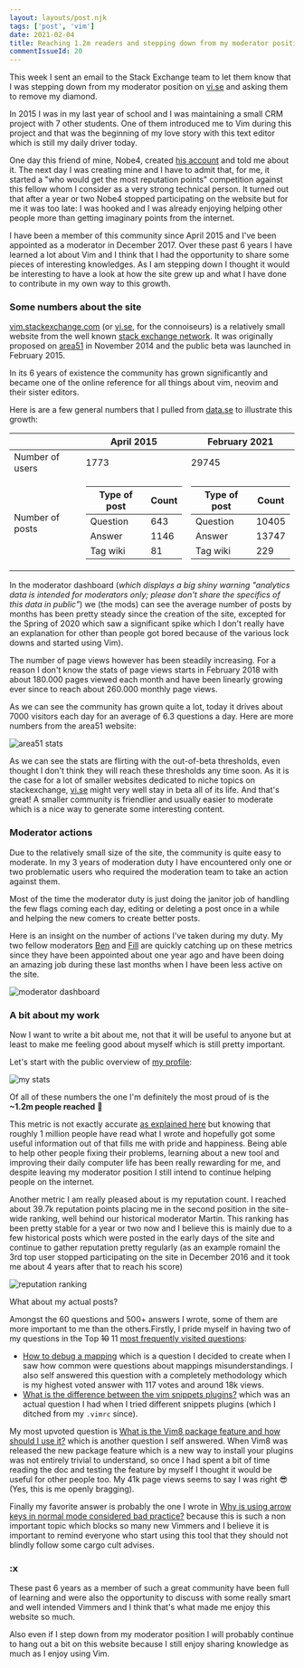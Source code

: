 ```yaml
---
layout: layouts/post.njk
tags: ['post', 'vim']
date: 2021-02-04
title: Reaching 1.2m readers and stepping down from my moderator position on vi.se
commentIssueId: 20
---
```


This week I sent an email to the Stack Exchange team to let them know that I was stepping down from my moderator position on [vi.se](https://vi.meta.stackexchange.com/q/1542/1841) and asking them to remove my diamond.

In 2015 I was in my last year of school and I was maintaining a small CRM project with 7 other students. One of them introduced me to Vim during this project and that was the beginning of my love story with this text editor which is still my daily driver today.

One day this friend of mine, Nobe4, created [his account](https://vi.stackexchange.com/users/1821/nobe4?tab=profile) and told me about it. The next day I was creating mine and I have to admit that, for me, it started a "who would get the most reputation points" competition against this fellow whom I consider as a very strong technical person. It turned out that after a year or two Nobe4 stopped participating on the website but for me it was too late: I was hooked and I was already enjoying helping other people more than getting imaginary points from the internet.

I have been a member of this community since April 2015 and I've been appointed as a moderator in December 2017. Over these past 6 years I have learned a lot about Vim and I think that I had the opportunity to share some pieces of interesting knowledges. As I am stepping down I thought it would be interesting to have a look at how the site grew up and what I have done to contribute in my own way to this growth.

### Some numbers about the site

[vim.stackexchange.com](https://vim.stackexchange.com) (or [vi.se](https://vim.stackexchange.com), for the connoiseurs) is a relatively small website from the well known [stack exchange network](https://stackexchange.com/). It was originally proposed on [area51](https://area51.stackexchange.com/proposals/80441/vi-and-vim) in November 2014 and the public beta was launched in February 2015.

In its 6 years of existence the community has grown significantly and became one of the online reference for all things about vim, neovim and their sister editors.

Here is are a few general numbers that I pulled from [data.se](https://data.stackexchange.com) to illustrate this growth:

<table>
    <thead>
        <tr>
            <th></th>
            <th>April 2015</th>
            <th>February 2021</th>
        </tr>
    </thead>
    <tbody>
        <tr>
            <td>Number of users</td>
            <td>1773</td>
            <td>29745</td>
        </tr>
        <tr>
            <td>Number of posts</td>
            <td>
                <table>
                    <thead>
                        <tr>
                            <th>Type of post</th>
                            <th>Count</th>
                        </tr>
                    </thead>
                    <tbody>
                        <tr>
                            <td>Question</td>
                            <td>643</td>
                        </tr>
                        <tr>
                            <td>Answer</td>
                            <td>1146</td>
                        </tr>
                        <tr>
                            <td>Tag wiki</td>
                            <td>81</td>
                        </tr>
                    </tbody>
                </table>
            </td>
            <td>
                <table>
                    <thead>
                        <tr>
                            <th>Type of post</th>
                            <th>Count</th>
                        </tr>
                    </thead>
                    <tbody>
                        <tr>
                            <td>Question</td>
                            <td>10405</td>
                        </tr>
                        <tr>
                            <td>Answer</td>
                            <td>13747</td>
                        </tr>
                        <tr>
                            <td>Tag wiki</td>
                            <td>229</td>
                        </tr>
                    </tbody>
                </table>
            </td>
        </tr>
    </tbody>
</table>

In the moderator dashboard (_which displays a big shiny warning "analytics data is intended for moderators only; please don't share the specifics of this data in public"_) we (the mods) can see the average number of posts by months has been pretty steady since the creation of the site, excepted for the Spring of 2020 which saw a significant spike which I don't really have an explanation for other than people got bored because of the various lock downs and started using Vim).

The number of page views however has been steadily increasing. For a reason I don't know the stats of page views starts in February 2018 with about 180.000 pages viewed each month and have been linearly growing ever since to reach about 260.000 monthly page views.

As we can see the community has grown quite a lot, today it drives about 7000 visitors each day for an average of 6.3 questions a day. Here are more numbers from the area51 website:

![area51 stats](./are51-stats.png)

As we can see the stats are flirting with the out-of-beta thresholds, even thought I don't think they will reach these thresholds any time soon. As it is the case for a lot of smaller websites dedicated to niche topics on stackexchange, [vi.se](https://vim.stackexchange.com) might very well stay in beta all of its life. And that's great! A smaller community is friendlier and usually easier to moderate which is a nice way to generate some interesting content.


### Moderator actions

Due to the relatively small size of the site, the community is quite easy to moderate. In my 3 years of moderation duty I have encountered only one or two problematic users who required the moderation team to take an action against them.

Most of the time the moderator duty is just doing the janitor job of handling the few flags coming each day, editing or deleting a post once in a while and helping the new comers to create better posts.

Here is an insight on the number of actions I've taken during my duty. My two fellow moderators [Ben](https://vi.stackexchange.com/users/10604/d-ben-knoble) and [Fill](https://vi.stackexchange.com/users/18609/filbranden) are quickly catching up on these metrics since they have been appointed about one year ago and have been doing an amazing job during these last months when I have been less active on the site.

![moderator dashboard](./moderator_dashboard.png)

### A bit about my work

Now I want to write a bit about me, not that it will be useful to anyone but at least to make me feeling good about myself which is still pretty important.

Let's start with the public overview of [my profile](https://vi.stackexchange.com/users/1841/statox):

![my stats](./statox_stats.png)

Of all of these numbers the one I'm definitely the most proud of is the **~1.2m people reached** 🎉

This metric is not exactly accurate [as explained here](https://meta.stackoverflow.com/q/290491/4194289) but knowing that roughly 1 million people have read what I wrote and hopefully got some useful information out of that fills me with pride and happiness. Being able to help other people fixing their problems, learning about a new tool and improving their daily computer life has been really rewarding for me, and despite leaving my moderator position I still intend to continue helping people on the internet.

Another metric I am really pleased about is my reputation count. I reached about 39.7k reputation points placing me in the second position in the site-wide ranking, well behind our historical moderator Martin. This ranking has been pretty stable for a year or two now and I believe this is mainly due to a few historical posts which were posted in the early days of the site and continue to gather reputation pretty regularly (as an example romainl the 3rd top user stopped participating on the site in December 2016 and it took me about 4 years after that to reach his score)

![reputation ranking](./reputation_board.png)

What about my actual posts?

Amongst the 60 questions and 500+ answers I wrote, some of them are more important to me than the others.Firstly, I pride myself in having two of my questions in the Top ~~10~~ 11 [most frequently visited questions](https://vi.stackexchange.com/questions?tab=Frequent):

- [How to debug a mapping](https://vi.stackexchange.com/q/7722/1841) which is a question I decided to create when I saw how common were questions about mappings misunderstandings. I also self answered this question with a completely methodology which is my highest voted answer with 117 votes and around 18k views.
- [What is the difference between the vim snippets plugins?](https://vi.stackexchange.com/q/7466/1841) which was an actual question I had when I tried different snippets plugins (which I ditched from my `.vimrc` since).

My most upvoted question is [What is the Vim8 package feature and how should I use it?](https://vi.stackexchange.com/q/9522/1841) which is another question I self answered. When Vim8 was released the new package feature which is a new way to install your plugins was not entirely trivial to understand, so once I had spent a bit of time reading the doc and testing the feature by myself I thought it would be useful for other people too. My 41k page views seems to say I was right 😎 (Yes, this is me openly bragging).

Finally my favorite answer is probably the one I wrote in [Why is using arrow keys in normal mode considered bad practice?](https://vi.stackexchange.com/a/15674/1841) because this is such a non important topic which blocks so many new Vimmers and I believe it is important to remind everyone who start using this tool that they should not blindly follow some cargo cult advises.

### :x

These past 6 years as a member of such a great community have been full of learning and were also the opportunity to discuss with some really smart and well intended Vimmers and I think that's what made me enjoy this website so much.

Also even if I step down from my moderator position I will probably continue to hang out a bit on this website because I still enjoy sharing knowledge as much as I enjoy using Vim.
